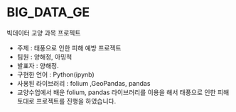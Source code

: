 # BIG_DATA_GE

빅데이터 교양 과목 프로젝트

- 주제 : 태풍으로 인한 피해 예방 프로젝트
- 팀원 : 양해정, 아밍척
- 발표자 : 양해정.
- 구현한 언어 : Python(ipynb)
- 사용된 라이브러리 : folium ,GeoPandas, pandas
- 교양수업에서 배운 folium, pandas 라이브러리를 이용을 해서 태풍으로 인한 피해 토대로 프로젝트를 진행을 하였습니다.

